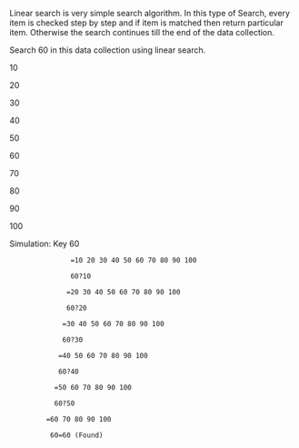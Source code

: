 Linear search is very simple search algorithm. In this type of Search, 
every item is checked step by step and if item is matched then return particular item. 
Otherwise the search continues till the end of the data collection.  

 

Search 60 in this data collection using linear search. 

10 

20 

30 

40 

50 

60 

70 

80 

90 

100 

 

Simulation: Key 60 

                   =10 20 30 40 50 60 70 80 90 100 

                   60?10 

                  =20 30 40 50 60 70 80 90 100 

                  60?20 

                 =30 40 50 60 70 80 90 100 

                 60?30 

                =40 50 60 70 80 90 100 

                60?40 

               =50 60 70 80 90 100 

               60?50 

             =60 70 80 90 100 

              60=60 (Found) 